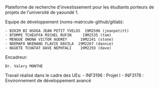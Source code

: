Plateforme de recherche d'investissement pour les étudiants porteurs de projets de l'université de yaoundé 1.

Equipe de développement (noms-matricule-github/gitlab):

	- BIKIM BI NSOGA JEAN PETIT YVELOS  19M2596 (jeanpetitt)
	- BTOMPE TCHEUFFA MICHEL RUFIN     19M2535 (tom)
	- MENGUE OWONA VICTOR AUDREY	  19M2241 (stone)
	- NDEMAFO NKENANG FLAVIE DAVILA  19M2267 (dannie)
	- NGUETE TCHATAT DAVE NEPHTALI	  19M2293 (dave)
	
Encadreur:

	Dr. Valery MONTHE

Travail réalisé dans le cadre des UEs:
	- INF3196 : Projet I 
	- INF3176 : Environnement de développement avancé

